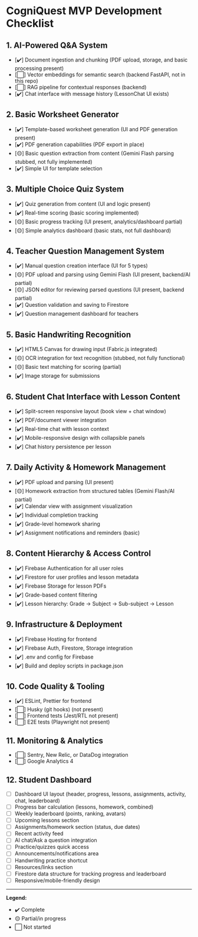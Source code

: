 
# CogniQuest MVP Development Checklist

## 1. AI-Powered Q&A System
- [✔️] Document ingestion and chunking (PDF upload, storage, and basic processing present)
- [⬜] Vector embeddings for semantic search (backend FastAPI, not in this repo)
- [⬜] RAG pipeline for contextual responses (backend)
- [✔️] Chat interface with message history (LessonChat UI exists)

## 2. Basic Worksheet Generator
- [✔️] Template-based worksheet generation (UI and PDF generation present)
- [✔️] PDF generation capabilities (PDF export in place)
- [🟡] Basic question extraction from content (Gemini Flash parsing stubbed, not fully implemented)
- [✔️] Simple UI for template selection

## 3. Multiple Choice Quiz System
- [✔️] Quiz generation from content (UI and logic present)
- [✔️] Real-time scoring (basic scoring implemented)
- [🟡] Basic progress tracking (UI present, analytics/dashboard partial)
- [🟡] Simple analytics dashboard (basic stats, not full dashboard)

## 4. Teacher Question Management System
- [✔️] Manual question creation interface (UI for 5 types)
- [🟡] PDF upload and parsing using Gemini Flash (UI present, backend/AI partial)
- [🟡] JSON editor for reviewing parsed questions (UI present, backend partial)
- [✔️] Question validation and saving to Firestore
- [✔️] Question management dashboard for teachers

## 5. Basic Handwriting Recognition
- [✔️] HTML5 Canvas for drawing input (Fabric.js integrated)
- [🟡] OCR integration for text recognition (stubbed, not fully functional)
- [🟡] Basic text matching for scoring (partial)
- [✔️] Image storage for submissions

## 6. Student Chat Interface with Lesson Content
- [✔️] Split-screen responsive layout (book view + chat window)
- [✔️] PDF/document viewer integration
- [✔️] Real-time chat with lesson context
- [✔️] Mobile-responsive design with collapsible panels
- [✔️] Chat history persistence per lesson

## 7. Daily Activity & Homework Management
- [✔️] PDF upload and parsing (UI present)
- [🟡] Homework extraction from structured tables (Gemini Flash/AI partial)
- [✔️] Calendar view with assignment visualization
- [✔️] Individual completion tracking
- [✔️] Grade-level homework sharing
- [✔️] Assignment notifications and reminders (basic)

## 8. Content Hierarchy & Access Control
- [✔️] Firebase Authentication for all user roles
- [✔️] Firestore for user profiles and lesson metadata
- [✔️] Firebase Storage for lesson PDFs
- [✔️] Grade-based content filtering
- [✔️] Lesson hierarchy: Grade → Subject → Sub-subject → Lesson

## 9. Infrastructure & Deployment
- [✔️] Firebase Hosting for frontend
- [✔️] Firebase Auth, Firestore, Storage integration
- [✔️] .env and config for Firebase
- [✔️] Build and deploy scripts in package.json

## 10. Code Quality & Tooling
- [✔️] ESLint, Prettier for frontend
- [⬜] Husky (git hooks) (not present)
- [⬜] Frontend tests (Jest/RTL not present)
- [⬜] E2E tests (Playwright not present)

## 11. Monitoring & Analytics
- [⬜] Sentry, New Relic, or DataDog integration
- [⬜] Google Analytics 4
## 12. Student Dashboard
- [ ] Dashboard UI layout (header, progress, lessons, assignments, activity, chat, leaderboard)
- [ ] Progress bar calculation (lessons, homework, combined)
- [ ] Weekly leaderboard (points, ranking, avatars)
- [ ] Upcoming lessons section
- [ ] Assignments/homework section (status, due dates)
- [ ] Recent activity feed
- [ ] AI chat/Ask a question integration
- [ ] Practice/quizzes quick access
- [ ] Announcements/notifications area
- [ ] Handwriting practice shortcut
- [ ] Resources/links section
- [ ] Firestore data structure for tracking progress and leaderboard
- [ ] Responsive/mobile-friendly design

---

**Legend:**
- ✔️ Complete
- 🟡 Partial/in progress
- ⬜ Not started
